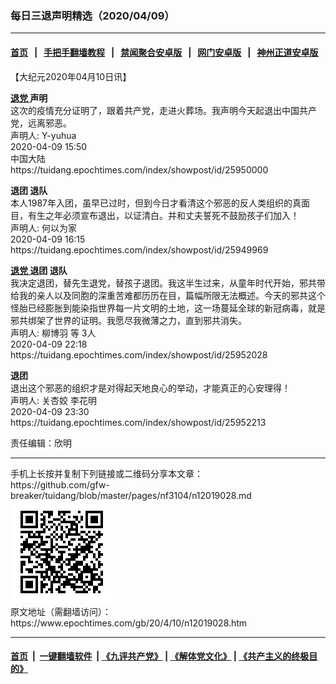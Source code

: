 ### 每日三退声明精选（2020/04/09）
------------------------

#### [首页](https://github.com/gfw-breaker/banned-news1/blob/master/README.md) &nbsp;&nbsp;|&nbsp;&nbsp; [手把手翻墙教程](https://github.com/gfw-breaker/guides/wiki) &nbsp;&nbsp;|&nbsp;&nbsp; [禁闻聚合安卓版](https://github.com/gfw-breaker/bn-android) &nbsp;&nbsp;|&nbsp;&nbsp; [网门安卓版](https://github.com/oGate2/oGate) &nbsp;&nbsp;|&nbsp;&nbsp; [神州正道安卓版](https://github.com/SzzdOgate/update) 



<div class="post_content" id="artbody" itemprop="articleBody">
 <!-- article content begin -->
 <p>
  【大纪元2020年04月10日讯】
 </p>
 <p>
  <strong>
   <a href="https://www.epochtimes.com/gb/tag/%E9%80%80%E5%85%9A.html">
    退党
   </a>
   声明
  </strong>
  <br/>
  这次的疫情充分证明了，跟着共产党，走进火葬场。我声明今天起退出中国共产党，远离邪恶。
  <br/>
  声明人: Y-yuhua
  <br/>
  2020-04-09 15:50
  <br/>
  中国大陆
  <br/>
  https://tuidang.epochtimes.com/index/showpost/id/25950000
 </p>
 <p>
  <strong>
   退团 退队
  </strong>
  <br/>
  本人1987年入团，虽早已过时，但到今日才看清这个邪恶的反人类组织的真面目，有生之年必须宣布退出，以证清白。并和丈夫誓死不鼓励孩子们加入！
  <br/>
  声明人: 何以为家
  <br/>
  2020-04-09 16:15
  <br/>
  https://tuidang.epochtimes.com/index/showpost/id/25949969
 </p>
 <p>
  <strong>
   <a href="https://www.epochtimes.com/gb/tag/%E9%80%80%E5%85%9A.html">
    退党
   </a>
   退团 退队
  </strong>
  <br/>
  我决定退团，替先生退党，替孩子退团。我这半生过来，从童年时代开始，邪共带给我的亲人以及同胞的深重苦难都历历在目，篇幅所限无法概述。今天的邪共这个怪胎已经膨胀到能染指世界每一片文明的土地，这一场蔓延全球的新冠病毒，就是邪共绑架了世界的证明。我愿尽我微薄之力，直到邪共消失。
  <br/>
  声明人: 柳博羽 等 3人
  <br/>
  2020-04-09 22:18
  <br/>
  https://tuidang.epochtimes.com/index/showpost/id/25952028
 </p>
 <p>
  <strong>
   退团
  </strong>
  <br/>
  退出这个邪恶的组织才是对得起天地良心的举动，才能真正的心安理得！
  <br/>
  声明人: 关杏姣 李花明
  <br/>
  2020-04-09 23:30
  <br/>
  https://tuidang.epochtimes.com/index/showpost/id/25952213
 </p>
 <p>
  责任编辑：欣明
 </p>
 <!-- article content end -->
 <div id="below_article_ad">
 </div>
</div>

<hr/>
手机上长按并复制下列链接或二维码分享本文章：<br/>
https://github.com/gfw-breaker/tuidang/blob/master/pages/nf3104/n12019028.md <br/>
<a href='https://github.com/gfw-breaker/tuidang/blob/master/pages/nf3104/n12019028.md'><img src='https://github.com/gfw-breaker/tuidang/blob/master/pages/nf3104/n12019028.md.png'/></a> <br/>
原文地址（需翻墙访问）：https://www.epochtimes.com/gb/20/4/10/n12019028.htm


------------------------
#### [首页](https://github.com/gfw-breaker/banned-news/blob/master/README.md) &nbsp;|&nbsp; [一键翻墙软件](https://github.com/gfw-breaker/nogfw/blob/master/README.md) &nbsp;| [《九评共产党》](https://github.com/gfw-breaker/9ping.md/blob/master/README.md#九评之一评共产党是什么) | [《解体党文化》](https://github.com/gfw-breaker/jtdwh.md/blob/master/README.md) | [《共产主义的终极目的》](https://github.com/gfw-breaker/gczydzjmd.md/blob/master/README.md)


<img src='http://gfw-breaker.win/tuidang/pages/nf3104/n12019028.md' width='0px' height='0px'/>